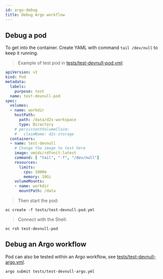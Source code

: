 ```yaml
---
id: argo-debug
title: Debug Argo workflow
---
```


## Debug a pod

To get into the container. Create YAML with command `tail /dev/null` to keep it running.

> Example of test pod in [tests/test-devnull-pod.yml](https://github.com/MaastrichtU-IDS/d2s-core/blob/master/argo/tests/test-devnull-pod.yml):

```yaml
apiVersion: v1
kind: Pod
metadata:
  labels:
    purpose: test
  name: test-devnull-pod
spec:
  volumes:
  - name: workdir
    hostPath:
      path: /data/d2s-workspace
      type: Directory
    # persistentVolumeClaim:
    #   claimName: d2s-storage
  containers:
  - name: test-devnull
  	# Change the image to test here
    image: umids/rdfunit:latest
    command: [ "tail", "-f", "/dev/null"]
    resources:
      limits:
        cpu: 1000m 
        memory: 10Gi 
    volumeMounts:
    - name: workdir
      mountPath: /data
```

> Then start the pod:

```shell
oc create -f tests/test-devnull-pod.yml
```

> Connect with the Shell:

```shell
oc rsh test-devnull-pod
```

## Debug an Argo workflow

Pod can also be tested within an Argo workflow, see [tests/test-devnull-argo.yml](https://github.com/MaastrichtU-IDS/d2s-core/blob/master/argo/tests/test-devnull-argo.yml).

```shell
argo submit tests/test-devnull-argo.yml
```
